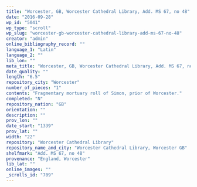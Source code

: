 ```yaml
---
title: "Worcester, GB, Worcester Cathedral Library, Add. MS 67, no 48"
date: "2016-09-28"
wp_id: "5041"
wp_type: "scroll"
wp_slug: "worcester-gb-worcester-cathedral-library-add-ms-67-no-48"
creator: "admin"
online_bibliography_record: ""
language_1: "Latin"
language_2: ""
lib_lon: ""
meta_title: "Worcester, GB, Worcester Cathedral Library, Add. MS 67, no 48"
date_quality: ""
length: "6.5"
repository_city: "Worcester"
number_of_pieces: "1"
contents: "Fragmentary mortuary roll of Simon, prior of Worcester."
completed: "N"
repository_nation: "GB"
orientation: ""
description: ""
prov_lon: ""
date_start: "1339"
prov_lat: ""
width: "22"
repository: "Worcester Cathedral Library"
repository_name_and_city: "Worcester Cathedral Library, Worcester GB"
shelfmark: "Add. MS 67, no 48"
provenance: "England, Worcester"
lib_lat: ""
online_images: ""
_scrolls_id: "709"
---
```



